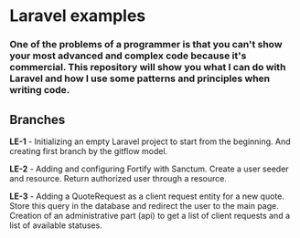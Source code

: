 # Laravel examples #
### One of the problems of a programmer is that you can't show your most advanced and complex code because it's commercial. This repository will show you what I can do with Laravel and how I use some patterns and principles when writing code. ###

## Branches ##

**LE-1**  - Initializing an empty Laravel project to start from the beginning. And creating first branch by the gitflow model.

**LE-2**  - Adding and configuring Fortify with Sanctum. Create a user seeder and resource. Return authorized user through a resource.

**LE-3**  - Adding a QuoteRequest as a client request entity for a new quote. Store this query in the database and redirect the user to the main page. Creation of an administrative part (api) to get a list of client requests and a list of available statuses.
